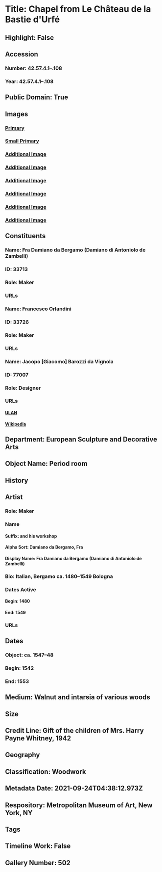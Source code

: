 # Title: Chapel from Le Château de la Bastie d'Urfé
## Highlight: False
## Accession
### Number: 42.57.4.1–.108
### Year: 42.57.4.1–.108
## Public Domain: True
## Images
### [Primary](https://images.metmuseum.org/CRDImages/es/original/DP212660.jpg)
### [Small Primary](https://images.metmuseum.org/CRDImages/es/web-large/DP212660.jpg)
### [Additional Image](https://images.metmuseum.org/CRDImages/es/original/DP212661.jpg)
### [Additional Image](https://images.metmuseum.org/CRDImages/es/original/DP212662.jpg)
### [Additional Image](https://images.metmuseum.org/CRDImages/es/original/DP212663.jpg)
### [Additional Image](https://images.metmuseum.org/CRDImages/es/original/DP212664.jpg)
### [Additional Image](https://images.metmuseum.org/CRDImages/es/original/DP212665.jpg)
### [Additional Image](https://images.metmuseum.org/CRDImages/es/original/DP212666.jpg)
## Constituents
### Name: Fra Damiano da Bergamo (Damiano di Antoniolo de Zambelli)
### ID: 33713
### Role: Maker
### URLs
### Name: Francesco Orlandini
### ID: 33726
### Role: Maker
### URLs
### Name: Jacopo [Giacomo] Barozzi da Vignola
### ID: 77007
### Role: Designer
### URLs
#### [ULAN](http://vocab.getty.edu/page/ulan/500024808)
#### [Wikipedia](https://www.wikidata.org/wiki/Q297565)
## Department: European Sculpture and Decorative Arts
## Object Name: Period room
## History
## Artist
### Role: Maker
### Name
#### Suffix: and his workshop
#### Alpha Sort: Damiano da Bergamo, Fra
#### Display Name: Fra Damiano da Bergamo (Damiano di Antoniolo de Zambelli)
### Bio: Italian, Bergamo ca. 1480–1549  Bologna
### Dates Active
#### Begin: 1480
#### End: 1549
### URLs
## Dates
### Object: ca. 1547–48
### Begin: 1542
### End: 1553
## Medium: Walnut and intarsia of various woods
## Size
## Credit Line: Gift of the children of Mrs. Harry Payne Whitney, 1942
## Geography
## Classification: Woodwork
## Metadata Date: 2021-09-24T04:38:12.973Z
## Respository: Metropolitan Museum of Art, New York, NY
## Tags
## Timeline Work: False
## Gallery Number: 502